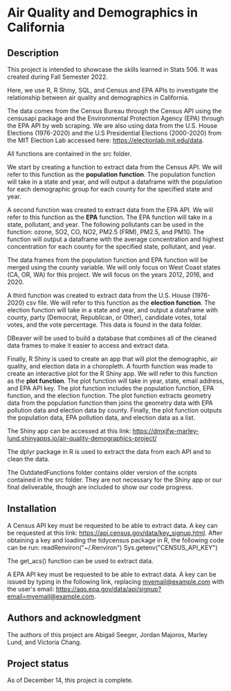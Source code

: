 # Air Quality and Demographics in California

## Description

This project is intended to showcase the skills learned in Stats 506. It was created during Fall Semester 2022.

Here, we use R, R Shiny, SQL, and Census and EPA APIs to investigate the relationship between air quality and demographics in California.

The data comes from the Census Bureau through the Census API using the censusapi package and the Environmental Protection Agency (EPA) through the EPA API by web scraping. We are also using data from the U.S. House Elections (1976-2020) and the U.S Presidential Elections (2000-2020) from the MIT Election Lab accessed here: https://electionlab.mit.edu/data.

All functions are contained in the src folder. 

We start by creating a function to extract data from the Census API. We will refer to this function as the **population function**. The population function will take in a state and year, and will output a dataframe with the population for each demographic group for each county for the specified state and year.

A second function was created to extract data from the EPA API. We will refer to this function as the **EPA** function. The EPA function will take in a state, pollutant, and year. The following pollutants can be used in the function: ozone, SO2, CO, NO2, PM2.5 (FRM), PM2.5, and PM10. The function will output a dataframe with the average concentration and highest concentration for each county for the specified state, pollutant, and year.

The data frames from the population function and EPA function will be merged using the county variable. We will only focus on West Coast states (CA, OR, WA) for this project. We will focus on the years 2012, 2016, and 2020.

A third function was created to extract data from the U.S. House (1976-2020) csv file. We will refer to this function as the **election function**. The election function will take in a state and year, and output a dataframe with county, party (Democrat, Republican, or Other), candidate votes, total votes, and the vote percentage. This data is found in the data folder. 

DBeaver will be used to build a database that combines all of the cleaned data frames to make it easier to access and extract data.

Finally, R Shiny is used to create an app that will plot the demographic, air quality, and election data in a choropleth. A fourth function was made to create an interactive plot for the R Shiny app. We will refer to this function as the **plot function**. The plot function will take in year, state, email address, and EPA API key. The plot function includes the population function, EPA function, and the election function. The plot function extracts geometry data from the population function then joins the geometry data with EPA pollution data and election data by county. Finally, the plot function outputs the population data, EPA pollution data, and election data as a list.

The Shiny app can be accessed at this link: https://dmxjfw-marley-lund.shinyapps.io/air-quality-demographics-project/


The dplyr package in R is used to extract the data from each API and to clean the data.

The OutdatedFunctions folder contains older version of the scripts contained in the src folder. They are not necessary for the Shiny app or our final deliverable, though are included to show our code progress. 

## Installation

A Census API key must be requested to be able to extract data. A key can be requested at this link: https://api.census.gov/data/key_signup.html. After obtaining a key and loading the tidycensus package in R, the following code can be run:
readRenviron("~/.Renviron")
Sys.getenv("CENSUS_API_KEY")

The get_acs() function can be used to extract data.

A EPA API key must be requested to be able to extract data. A key can be issued by typing in the following link, replacing myemail@example.com with the user's email: https://aqs.epa.gov/data/api/signup?email=myemail@example.com.


## Authors and acknowledgment

The authors of this project are Abigail Seeger, Jordan Majoros, Marley Lund, and Victoria Chang. 

## Project status

As of December 14, this project is complete. 
